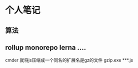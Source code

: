 # 个人笔记 #
## 算法
## rollup monorepo lerna ....




cmder   就将js压缩成一个同名的扩展名是gz的文件    gzip.exe ***.js   